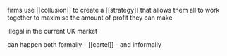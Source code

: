 firms use [[collusion]] to create a [[strategy]] that allows them all to work together to maximise the amount of profit they can make

illegal in the current UK market

can happen both formally - [[cartel]] - and informally